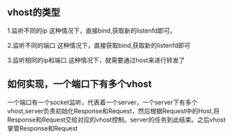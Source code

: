## vhost的类型

1.监听不同的ip
这种情况下，直接bind,获取新的listenfd即可。

2.监听不同的端口
这种情况下，直接获取bind,获取新的listenfd即可

3.监听相同的ip和端口
这种情况下，就需要通过host来进行转发了

## 如何实现，一个端口下有多个vhost

一个端口有一个socket监听，代表着一个server，一个server下有多个vhost,server负责初始化Response和Request，然后根据Request中的Host,将Response和Request交给对应的vhost控制。server的任务到此结束。之后vhost掌管Response和Request